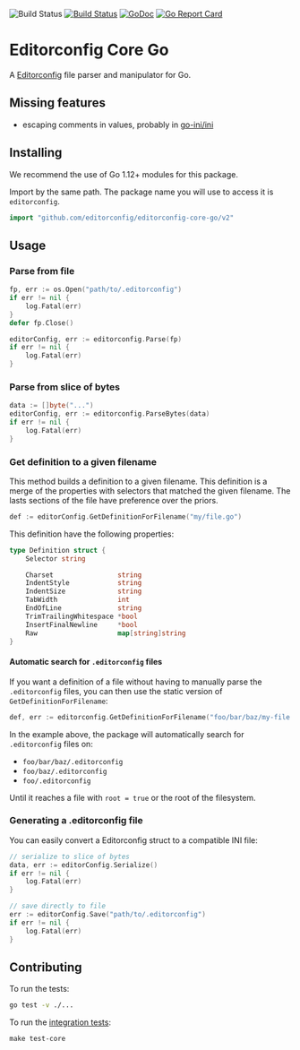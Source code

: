 ![Build Status](https://github.com/editorconfig/editorconfig-core-go/workflows/main/badge.svg)
[![Build Status](https://travis-ci.org/editorconfig/editorconfig-core-go.svg?branch=master)](https://travis-ci.org/editorconfig/editorconfig-core-go)
[![GoDoc](https://godoc.org/github.com/editorconfig/editorconfig-core-go?status.svg)](https://godoc.org/github.com/editorconfig/editorconfig-core-go)
[![Go Report Card](https://goreportcard.com/badge/github.com/editorconfig/editorconfig-core-go)](https://goreportcard.com/report/github.com/editorconfig/editorconfig-core-go)

# Editorconfig Core Go

A [Editorconfig][editorconfig] file parser and manipulator for Go.

## Missing features

- escaping comments in values, probably in [go-ini/ini](https://github.com/go-ini/ini)

## Installing

We recommend the use of Go 1.12+ modules for this package.

Import by the same path. The package name you will use to access it is
`editorconfig`.

```go
import "github.com/editorconfig/editorconfig-core-go/v2"
```

## Usage

### Parse from file

```go
fp, err := os.Open("path/to/.editorconfig")
if err != nil {
	log.Fatal(err)
}
defer fp.Close()

editorConfig, err := editorconfig.Parse(fp)
if err != nil {
	log.Fatal(err)
}
```

### Parse from slice of bytes

```go
data := []byte("...")
editorConfig, err := editorconfig.ParseBytes(data)
if err != nil {
	log.Fatal(err)
}
```

### Get definition to a given filename

This method builds a definition to a given filename.
This definition is a merge of the properties with selectors that matched the
given filename.
The lasts sections of the file have preference over the priors.

```go
def := editorConfig.GetDefinitionForFilename("my/file.go")
```

This definition have the following properties:

```go
type Definition struct {
	Selector string

	Charset                string
	IndentStyle            string
	IndentSize             string
	TabWidth               int
	EndOfLine              string
	TrimTrailingWhitespace *bool
	InsertFinalNewline     *bool
	Raw                    map[string]string
}
```

#### Automatic search for `.editorconfig` files

If you want a definition of a file without having to manually
parse the `.editorconfig` files, you can then use the static version
of `GetDefinitionForFilename`:

```go
def, err := editorconfig.GetDefinitionForFilename("foo/bar/baz/my-file.go")
```

In the example above, the package will automatically search for
`.editorconfig` files on:

- `foo/bar/baz/.editorconfig`
- `foo/baz/.editorconfig`
- `foo/.editorconfig`

Until it reaches a file with `root = true` or the root of the filesystem.

### Generating a .editorconfig file

You can easily convert a Editorconfig struct to a compatible INI file:

```go
// serialize to slice of bytes
data, err := editorConfig.Serialize()
if err != nil {
	log.Fatal(err)
}

// save directly to file
err := editorConfig.Save("path/to/.editorconfig")
if err != nil {
	log.Fatal(err)
}
```

## Contributing

To run the tests:

```bash
go test -v ./...
```

To run the [integration tests](https://github.com/editorconfig/editorconfig-core-test):

```
make test-core
```

[editorconfig]: https://editorconfig.org/
